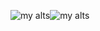<img src="https://github-readme-stats.vercel.app/api?username=amxterasus&show_icons=true&theme=tokyonight" alt="my alts" /><img src="https://github-readme-stats.vercel.app/api/top-langs?username=amxterasus&show_icons=true&theme=tokyonight" alt="my alts" />
